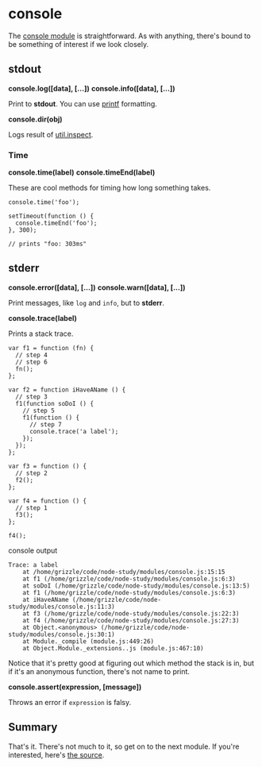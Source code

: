 # console

The [console module](http://nodejs.org/api/console.html) is straightforward.  As with anything, there's bound to be something of interest if we look closely.

## stdout

**console.log([data], [...])**
**console.info([data], [...])**

Print to **stdout**.  You can use [printf](http://www.cplusplus.com/reference/cstdio/printf/) formatting.

**console.dir(obj)**

Logs result of [util.inspect](http://nodejs.org/api/util.html#util_util_inspect_object_options).

### Time

**console.time(label)**
**console.timeEnd(label)**

These are cool methods for timing how long something takes.

    console.time('foo');

    setTimeout(function () {
      console.timeEnd('foo');
    }, 300);

    // prints "foo: 303ms"

## stderr

**console.error([data], [...])**
**console.warn([data], [...])**

Print messages, like `log` and `info`, but to **stderr**.

**console.trace(label)**

Prints a stack trace.

    var f1 = function (fn) {
      // step 4
      // step 6
      fn();
    };

    var f2 = function iHaveAName () {
      // step 3
      f1(function soDoI () {
        // step 5
        f1(function () {
          // step 7
          console.trace('a label');
        });
      });
    };

    var f3 = function () {
      // step 2
      f2();
    };

    var f4 = function () {
      // step 1
      f3();
    };

    f4();

console output

    Trace: a label
        at /home/grizzle/code/node-study/modules/console.js:15:15
        at f1 (/home/grizzle/code/node-study/modules/console.js:6:3)
        at soDoI (/home/grizzle/code/node-study/modules/console.js:13:5)
        at f1 (/home/grizzle/code/node-study/modules/console.js:6:3)
        at iHaveAName (/home/grizzle/code/node-study/modules/console.js:11:3)
        at f3 (/home/grizzle/code/node-study/modules/console.js:22:3)
        at f4 (/home/grizzle/code/node-study/modules/console.js:27:3)
        at Object.<anonymous> (/home/grizzle/code/node-study/modules/console.js:30:1)
        at Module._compile (module.js:449:26)
        at Object.Module._extensions..js (module.js:467:10)

Notice that it's pretty good at figuring out which method the stack is in, but if it's an anonymous function, there's not name to print.

**console.assert(expression, [message])**

Throws an error if `expression` is falsy.

## Summary

That's it.  There's not much to it, so get on to the next module.  If you're interested, here's [the source](https://github.com/joyent/node/blob/master/lib/console.js).
